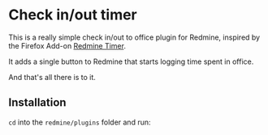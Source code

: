 # Check in/out timer

This is a really simple check in/out to office plugin for Redmine, inspired by the Firefox Add-on [Redmine Timer](https://addons.mozilla.org/en-US/firefox/addon/redmine-timer/).

It adds a single button to Redmine that starts logging time spent in office.

And that's all there is to it.

## Installation

`cd` into the `redmine/plugins` folder and run:
